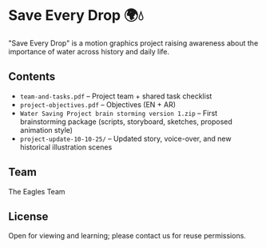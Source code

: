 # Save Every Drop 🌍💧 

"Save Every Drop" is a motion graphics project raising awareness about the importance of water across history and daily life.

## Contents
- `team-and-tasks.pdf` – Project team + shared task checklist  
- `project-objectives.pdf` – Objectives (EN + AR)
- `Water Saving Project brain storming version 1.zip` – First brainstorming package (scripts, storyboard, sketches, proposed animation style)
- `project-update-10-10-25/` – Updated story, voice-over, and new historical illustration scenes

## Team
The Eagles Team

## License
Open for viewing and learning; please contact us for reuse permissions.
